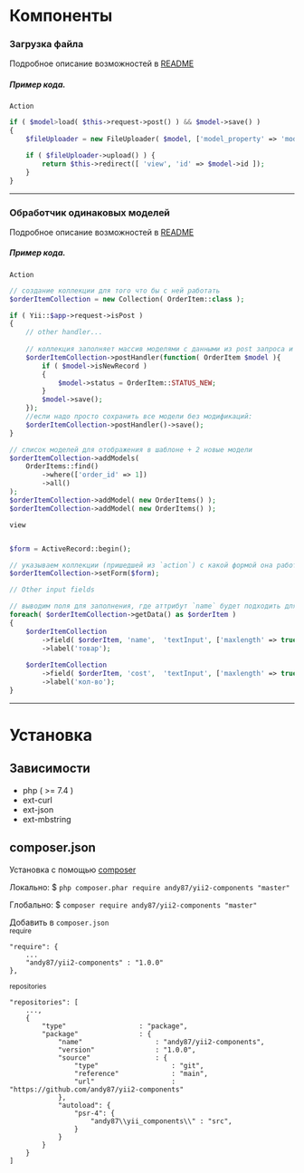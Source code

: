 
# Компоненты

### Загрузка файла

Подробное описание возможностей в [README](src/file_uploader/README.md)

##### Пример кода.
`Action`
```php
if ( $model>load( $this->request->post() ) && $model->save() )
{
    $fileUploader = new FileUploader( $model, ['model_property' => 'model_attr_key'], 'path/upload/dir' );

    if ( $fileUploader->upload() ) {
        return $this->redirect([ 'view', 'id' => $model->id ]);
    }
}
```

___

### Обработчик одинаковых моделей

Подробное описание возможностей в [README](src/collection/README.md)

##### Пример кода.

`Action`
```php
// создание коллекции для того что бы с ней работать
$orderItemCollection = new Collection( OrderItem::class );

if ( Yii::$app->request->isPost )
{
    // other handler...
    
    // коллекция заполняет массив моделями с данными из post запроса и вызывает `callBack` функцию
    $orderItemCollection->postHandler(function( OrderItem $model ){
        if ( $model->isNewRecord )
        {
            $model->status = OrderItem::STATUS_NEW;
        }
        $model->save();
    });
    //если надо просто сохранить все модели без модификаций:
    $orderItemCollection->postHandler()->save(); 
}

// список моделей для отображения в шаблоне + 2 новые модели
$orderItemCollection->addModels(
    OrderItems::find()
        ->where(['order_id' => 1])
        ->all()
);
$orderItemCollection->addModel( new OrderItems() );
$orderItemCollection->addModel( new OrderItems() );

```

`view`
```php

$form = ActiveRecord::begin();

// указываем коллекции (пришедшей из `action`) с какой формой она работает
$orderItemCollection->setForm($form);

// Other input fields 

// выводим поля для заполнения, где аттрибут `name` будет подходить для обработки классом `Collection` 
foreach( $orderItemCollection->getData() as $orderItem )
{
    $orderItemCollection
        ->field( $orderItem, 'name',  'textInput', ['maxlength' => true] ) //возвращает ActiveField
        ->label('товар');
        
    $orderItemCollection
        ->field( $orderItem, 'cost',  'textInput', ['maxlength' => true] )
        ->label('кол-во');
}
```
  
___
# Установка

## Зависимости
- php ( >= 7.4 )
- ext-curl
- ext-json
- ext-mbstring

## composer.json
Установка с помощью [composer](https://getcomposer.org/download/)

Локально:
$ `php composer.phar require andy87/yii2-components "master"`

Глобально:
$ `composer require andy87/yii2-components "master"`

Добавить в `composer.json`  
<small>require</small>
```
"require": {
    ...
    "andy87/yii2-components" : "1.0.0"
},
```
<small>repositories</small>
```
"repositories": [
    ...,
    {
        "type"                  : "package",
        "package"               : {
            "name"                  : "andy87/yii2-components",
            "version"               : "1.0.0",
            "source"                : {
                "type"                  : "git",
                "reference"             : "main",
                "url"                   : "https://github.com/andy87/yii2-components"
            },
            "autoload": {
                "psr-4": {
                    "andy87\\yii_components\\" : "src",
                }
            }
        }
    }
]
```

